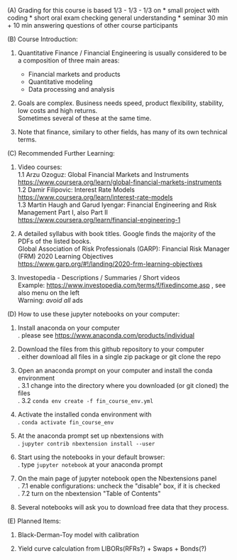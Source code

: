 
(A) Grading for this course is based  1/3 - 1/3 - 1/3  on
    * small project with coding
    * short oral exam checking general understanding
    * seminar 30 min + 10 min answering questions of other course participants


(B) Course Introduction:

1. Quantitative Finance / Financial Engineering is usually considered to be a composition of three main areas:
   - Financial markets and products
   - Quantitative modeling
   - Data processing and analysis

2. Goals are complex. Business needs speed, product flexibility, stability, low costs and high returns.<br/>Sometimes several of these at the same time.

3. Note that finance, similary to other fields, has many of its own technical terms.


(C) Recommended Further Learning:

1. Video courses:<br/>
   1.1 Arzu Ozoguz: Global Financial Markets and Instruments<br/>
       https://www.coursera.org/learn/global-financial-markets-instruments<br/>
   1.2 Damir Filipovic: Interest Rate Models<br/>
       https://www.coursera.org/learn/interest-rate-models<br/>
   1.3 Martin Haugh and Garud Iyengar: Financial Engineering and Risk Management Part I, also Part II<br/>
       https://www.coursera.org/learn/financial-engineering-1

2. A detailed syllabus with book titles. Google finds the majority of the PDFs of the listed books.<br/>
   Global Association of Risk Professionals (GARP): Financial Risk Manager (FRM) 2020 Learning Objectives<br/>
   https://www.garp.org/#!/landing/2020-frm-learning-objectives

3. Investopedia - Descriptions / Summaries / Short videos<br/>
   Example: https://www.investopedia.com/terms/f/fixedincome.asp , see also menu on the left<br/>
   Warning: _avoid all_ ads


(D) How to use these jupyter notebooks on your computer:

1. Install anaconda on your computer<br/>
   . please see https://www.anaconda.com/products/individual

2. Download the files from this github repository to your computer<br/>
   . either download all files in a single zip package or git clone the repo

3. Open an anaconda prompt on your computer and install the conda environment<br/>
   . 3.1 change into the directory where you downloaded (or git cloned) the files<br/>
   . 3.2 `conda env create -f fin_course_env.yml`
 
4. Activate the installed conda environment with<br/>
   . `conda activate fin_course_env`

5. At the anaconda prompt set up nbextensions with<br/>
   . `jupyter contrib nbextension install --user`

6. Start using the notebooks in your default browser:<br/>
   . type `jupyter notebook` at your anaconda prompt

7. On the main page of jupyter notebook open the Nbextensions panel<br/>
   . 7.1 enable configurations: uncheck the "disable" box, if it is checked<br/>
   . 7.2 turn on the nbextension "Table of Contents"

8. Several notebooks will ask you to download free data that they process.


(E) Planned Items:

1. Black-Derman-Toy model with calibration

2. Yield curve calculation from LIBORs(RFRs?) + Swaps + Bonds(?)

